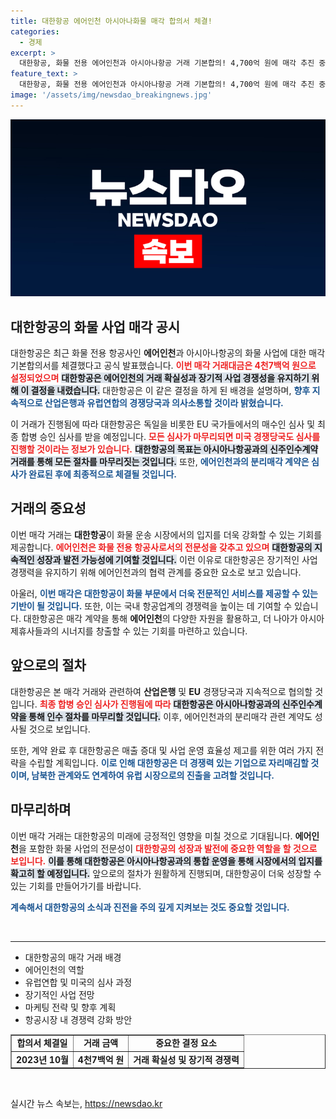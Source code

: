```yaml
---
title: 대한항공 에어인천 아시아나화물 매각 합의서 체결!
categories:
  - 경제
excerpt: >
  대한항공, 화물 전용 에어인천과 아시아나항공 거래 기본합의! 4,700억 원에 매각 추진 중으로, EU 및 미국 심사 절차 돌입. 항공 산업의 큰 변화가 예고된다!
feature_text: >
  대한항공, 화물 전용 에어인천과 아시아나항공 거래 기본합의! 4,700억 원에 매각 추진 중으로, EU 및 미국 심사 절차 돌입. 항공 산업의 큰 변화가 예고된다!
image: '/assets/img/newsdao_breakingnews.jpg'
---
```


<p><img src="/assets/img/newsdao_breakingnews.jpg" alt="ontimetimes 속보" /></p>

<h2 data-ke-size="size26">대한항공의 화물 사업 매각 공시</h2>

<p data-ke-size="size16">대한항공은 최근 화물 전용 항공사인 <b>에어인천</b>과 아시아나항공의 화물 사업에 대한 매각 기본합의서를 체결했다고 공식 발표했습니다. <b><span style="color: #ee2323;">이번 매각 거래대금은 4천7백억 원으로 설정되었으며</span></b> <b><span style="background-color: #21538527;">대한항공은 에어인천의 거래 확실성과 장기적 사업 경쟁성을 유지하기 위해 이 결정을 내렸습니다.</span></b> 대한항공은 이 같은 결정을 하게 된 배경을 설명하며, <b><span style="color: #1a5490;">향후 지속적으로 산업은행과 유럽연합의 경쟁당국과 의사소통할 것이라 밝혔습니다.</span></b></p>

<p data-ke-size="size16">이 거래가 진행됨에 따라 대한항공은 독일을 비롯한 EU 국가들에서의 매수인 심사 및 최종 합병 승인 심사를 받을 예정입니다. <b><span style="color: #ee2323;">모든 심사가 마무리되면 미국 경쟁당국도 심사를 진행할 것이라는 정보가 있습니다.</span></b> <b><span style="background-color: #21538527;">대한항공의 목표는 아시아나항공과의 신주인수계약 거래를 통해 모든 절차를 마무리짓는 것입니다.</span></b> 또한, <b><span style="color: #1a5490;">에어인천과의 분리매각 계약은 심사가 완료된 후에 최종적으로 체결될 것입니다.</span></b></p>

<h2 data-ke-size="size26">거래의 중요성</h2>

<p data-ke-size="size16">이번 매각 거래는 <b>대한항공</b>이 화물 운송 시장에서의 입지를 더욱 강화할 수 있는 기회를 제공합니다. <b><span style="color: #ee2323;">에어인천은 화물 전용 항공사로서의 전문성을 갖추고 있으며</span></b> <b><span style="background-color: #21538527;">대한항공의 지속적인 성장과 발전 가능성에 기여할 것입니다.</span></b> 이런 이유로 대한항공은 장기적인 사업 경쟁력을 유지하기 위해 에어인천과의 협력 관계를 중요한 요소로 보고 있습니다.</p>

<p data-ke-size="size16">아울러, <b><span style="color: #1a5490;">이번 매각은 대한항공이 화물 부문에서 더욱 전문적인 서비스를 제공할 수 있는 기반이 될 것입니다.</span></b> 또한, 이는 국내 항공업계의 경쟁력을 높이는 데 기여할 수 있습니다. 대한항공은 매각 계약을 통해 <b>에어인천</b>의 다양한 자원을 활용하고, 더 나아가 아시아 제휴사들과의 시너지를 창출할 수 있는 기회를 마련하고 있습니다.</p>

<h2 data-ke-size="size26">앞으로의 절차</h2>

<p data-ke-size="size16">대한항공은 본 매각 거래와 관련하여 <b>산업은행</b> 및 <b>EU</b> 경쟁당국과 지속적으로 협의할 것입니다. <b><span style="color: #ee2323;">최종 합병 승인 심사가 진행됨에 따라</span></b> <b><span style="background-color: #21538527;">대한항공은 아시아나항공과의 신주인수계약을 통해 인수 절차를 마무리할 것입니다.</span></b> 이후, 에어인천과의 분리매각 관련 계약도 성사될 것으로 보입니다.</p>

<p data-ke-size="size16">또한, 계약 완료 후 대한항공은 매출 증대 및 사업 운영 효율성 제고를 위한 여러 가지 전략을 수립할 계획입니다. <b><span style="color: #1a5490;">이로 인해 대한항공은 더 경쟁력 있는 기업으로 자리매김할 것이며, 남북한 관계와도 연계하여 유럽 시장으로의 진출을 고려할 것입니다.</span></b></p>

<h2 data-ke-size="size26">마무리하며</h2>

<p data-ke-size="size16">이번 매각 거래는 대한항공의 미래에 긍정적인 영향을 미칠 것으로 기대됩니다. <b>에어인천</b>을 포함한 화물 사업의 전문성이 <b><span style="color: #ee2323;">대한항공의 성장과 발전에 중요한 역할을 할 것으로 보입니다.</span></b> <b><span style="background-color: #21538527;">이를 통해 대한항공은 아시아나항공과의 통합 운영을 통해 시장에서의 입지를 확고히 할 예정입니다.</span></b> 앞으로의 절차가 원활하게 진행되며, 대한항공이 더욱 성장할 수 있는 기회를 만들어가기를 바랍니다.</p>

<p data-ke-size="size16"><b><span style="color: #1a5490;">계속해서 대한항공의 소식과 진전을 주의 깊게 지켜보는 것도 중요할 것입니다.</span></b></p>

<p data-ke-size="size16">&nbsp;</p>

<hr>

<ul>
    <li>대한항공의 매각 거래 배경</li>
    <li>에어인천의 역할</li>
    <li>유럽연합 및 미국의 심사 과정</li>
    <li>장기적인 사업 전망</li>
    <li>마케팅 전략 및 향후 계획</li>
    <li>항공시장 내 경쟁력 강화 방안</li>
</ul>

<table style="border-collapse: collapse; width: 100%;" border="1">
    <tbody>
        <tr>
            <td style="text-align: center; height: 17px;"><b>합의서 체결일</b></td>
            <td style="text-align: center; height: 17px;"><b>거래 금액</b></td>
            <td style="text-align: center; height: 17px;"><b>중요한 결정 요소</b></td>
        </tr>
        <tr>
            <td style="text-align: center; height: 17px;"><b>2023년 10월</b></td>
            <td style="text-align: center; height: 17px;"><b>4천7백억 원</b></td>
            <td style="text-align: center; height: 17px;"><b>거래 확실성 및 장기적 경쟁력</b></td>
        </tr>
    </tbody>
</table>

<p data-ke-size="size16">&nbsp;</p>
실시간 뉴스 속보는, <a href="https://newsdao.kr" rel="dofollow">https://newsdao.kr</a>


